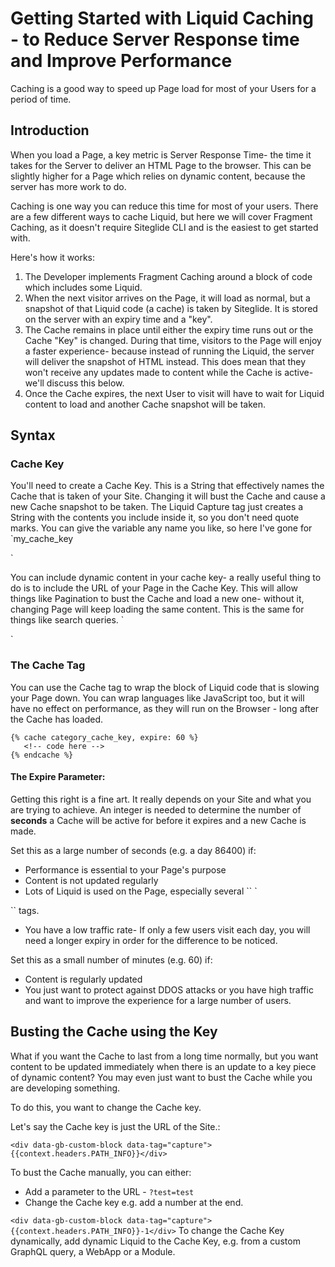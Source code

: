 # Getting Started with Liquid Caching - to Reduce Server Response time and Improve Performance

Caching is a good way to speed up Page load for most of your Users for a period of time.

## Introduction

When you load a Page, a key metric is Server Response Time- the time it takes for the Server to deliver an HTML Page to the browser. This can be slightly higher for a Page which relies on dynamic content, because the server has more work to do.

Caching is one way you can reduce this time for most of your users. There are a few different ways to cache Liquid, but here we will cover Fragment Caching, as it doesn't require Siteglide CLI and is the easiest to get started with.

Here's how it works:&#x20;

1. The Developer implements Fragment Caching around a block of code which includes some Liquid.&#x20;
2. When the next visitor arrives on the Page, it will load as normal, but a snapshot of that Liquid code (a cache) is taken by Siteglide. It is stored on the server with an expiry time and a "key".&#x20;
3. The Cache remains in place until either the expiry time runs out or the Cache "Key" is changed. During that time, visitors to the Page will enjoy a faster experience- because instead of running the Liquid, the server will deliver the snapshot of HTML instead. This does mean that they won't receive any updates made to content while the Cache is active- we'll discuss this below.
4. Once the Cache expires, the next User to visit will have to wait for Liquid content to load and another Cache snapshot will be taken.

## Syntax

### Cache Key

You'll need to create a Cache Key. This is a String that effectively names the Cache that is taken of your Site. Changing it will bust the Cache and cause a new Cache snapshot to be taken. The Liquid Capture tag just creates a String with the contents you include inside it, so you don't need quote marks. You can give the variable any name you like, so here I've gone for \`my\_cache\_key

\`

You can include dynamic content in your cache key- a really useful thing to do is to include the URL of your Page in the Cache Key. This will allow things like Pagination to bust the Cache and load a new one- without it, changing Page will keep loading the same content. This is the same for things like search queries. \`

\`

### The Cache Tag

You can use the Cache tag to wrap the block of Liquid code that is slowing your Page down. You can wrap languages like JavaScript too, but it will have no effect on performance, as they will run on the Browser - long after the Cache has loaded.

```liquid
{% cache category_cache_key, expire: 60 %}
   <!-- code here -->
{% endcache %}
```

#### The Expire Parameter:

Getting this right is a fine art. It really depends on your Site and what you are trying to achieve. An integer is needed to determine the number of **seconds** a Cache will be active for before it expires and a new Cache is made.

Set this as a large number of seconds (e.g. a day 86400) if:

* Performance is essential to your Page's purpose
* Content is not updated regularly
* Lots of Liquid is used on the Page, especially several \`\` \`

\`\` tags.&#x20;

* You have a low traffic rate- If only a few users visit each day, you will need a longer expiry in order for the difference to be noticed.

Set this as a small number of minutes (e.g. 60) if:

* Content is regularly updated
* You just want to protect against DDOS attacks or you have high traffic and want to improve the experience for a large number of users.

## Busting the Cache using the Key

What if you want the Cache to last from a long time normally, but you want content to be updated immediately when there is an update to a key piece of dynamic content? You may even just want to bust the Cache while you are developing something.

To do this, you want to change the Cache key.

Let's say the Cache key is just the URL of the Site.:

`<div data-gb-custom-block data-tag="capture">{{context.headers.PATH_INFO}}</div>`

To bust the Cache manually, you can either:

* Add a parameter to the URL - `?test=test`
* Change the Cache key e.g. add a number at the end.

`<div data-gb-custom-block data-tag="capture">{{context.headers.PATH_INFO}}-1</div>` To change the Cache Key dynamically, add dynamic Liquid to the Cache Key, e.g. from a custom GraphQL query, a WebApp or a Module.
